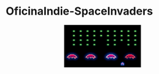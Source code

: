 # OficinaIndie-SpaceInvaders

<p align="center">
  <img src="images/space_invaders.png" width="200" alt="Print do game">
</p>
